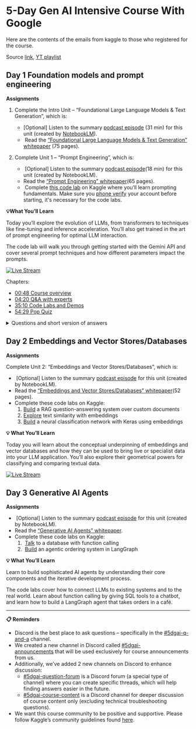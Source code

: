 # 5-Day Gen AI Intensive Course With Google

Here are the contents of the emails from kaggle to those who registered for the course.

Source [link](https://rsvp.withgoogle.com/events/google-generative-ai-intensive), [YT playlist](https://www.youtube.com/playlist?list=PLqFaTIg4myu-b1PlxitQdY0UYIbys-2es)
## Day 1 Foundation models and prompt engineering

**Assignments**

1. Complete the Intro Unit – “Foundational Large Language Models & Text Generation”, which is:

	- [Optional] Listen to the summary [podcast episode](https://www.youtube.com/watch?v=mQDlCZZsOyo&feature=youtu.be) (31 min) for this unit (created by [NotebookLM](https://notebooklm.google/)).
	-  Read the [“Foundational Large Language Models & Text Generation” whitepaper](https://www.kaggle.com/whitepaper-foundational-llm-and-text-generation) (75 pages).

2. Complete Unit 1 – “Prompt Engineering”, which is:

	-  [Optional] Listen to the summary [podcast episode](https://www.youtube.com/watch?v=F_hJ2Ey4BNc&feature=youtu.be)(18 min) for this unit (created by NotebookLM).
	- Read the [“Prompt Engineering” whitepaper](https://www.kaggle.com/whitepaper-prompt-engineering)(65 pages).
	-  Complete [this code lab](https://www.kaggle.com/code/markishere/day-1-prompting) on Kaggle where you’ll learn prompting fundamentals. Make sure you [phone verify](https://www.kaggle.com/settings) your account before starting, it's necessary for the code labs.

**💡What You’ll Learn**

Today you’ll explore the evolution of LLMs, from transformers to techniques like fine-tuning and inference acceleration. You’ll also get trained in the art of prompt engineering for optimal LLM interaction.

The code lab will walk you through getting started with the Gemini API and cover several prompt techniques and how different parameters impact the prompts.

[![Live Stream](https://i.ytimg.com/vi/kpRyiJUUFxY/hqdefault.jpg)](https://www.youtube.com/watch?v=kpRyiJUUFxY)

Chapters:

- [00:48 Course overview](https://www.youtube.com/watch?v=kpRyiJUUFxY&t=48s)
- [04:20 Q&A with experts](https://www.youtube.com/watch?v=kpRyiJUUFxY&t=260s)
- [35:10 Code Labs and Demos](https://www.youtube.com/watch?v=kpRyiJUUFxY&t=2110s) 
- [54:29 Pop Quiz](https://www.youtube.com/watch?v=kpRyiJUUFxY&t=3269s)

<details>
<summary>Questions and short version of answers</summary>
<pre>
Q: "Which features are you most excited about? Which ones have already launched or are about to launch?"
A: - Google search grounding
   - OpenAI compatibility in SDK to quick switch to Gemini

Q: "Can you tell me a bit about the two 1.5 Flash series models and how they enable you to accomplish so much, so quickly, with a very small cost footprint?"
A: Flash 8B model is the smallest of Gemini hosted model that really pushes the envelope in terms of compute intelligence per dollar. It's like two to three cents per million tokens, and if you're using cache tokens, it's just one cent per million tokens.

Q: "What has been your favorite application for these types of multimodal output scenarios? And how do you think about coupling them with the Gemini APIs?"
A: Take Notebook LM as an example: if you can transform written content into audio form, it can really enhance the experience, making it up to 10 times better in some contexts.

Q: "I'm really curious to learn more about how the Gemini app is using RLHF to improve its responses. How does that process work? How do you use user feedback to enhance the models and improve the app experience over time?"
A: A high-level overview of how LLMs are fine-tuned and aligned to human preferences

Q: "Since large language models learn from massive datasets, do they simply interpolate within their training data, or can they go beyond it to make new discoveries?"
A: - The first example of this concept was a project called FunSearch, conducted in late 2023. In FunSearch, an LLM was paired with an efficient evaluator to solve challenging problems, such as NP-hard problems in the Python programming language. Using an iterative algorithm, the process evolved: the best solutions discovered so far were fed back into the LLM, which was prompted to improve them. Some of these solutions addressed open problems in computer science and mathematics, indicating the LLM discovered new insights beyond its training data.
   - A broader concept referred to as 'test-time compute' or 'inference scaling.' In essence, during inference, the LLM generates multiple hypotheses, builds chains of reasoning, evaluates their likelihood, and iteratively refines its answers. By simulating possibilities and leveraging its existing knowledge, the LLM effectively searches at inference time, enabling it to bootstrap itself into discovering new solutions.

Q: "Can larger language models be used to train smaller ones? Is it possible to transfer knowledge obtained from a larger model to improve smaller models"
A: Distillation involves transferring knowledge from a large model into a smaller, more efficient model that retains much of the larger model's quality while being practical to serve. Data Distillation, Knowledge Distillation, On-Policy Distillation. Gecko paper is showcasing how LLM-generated query-passage pairs can enhance embedding models, achieving up to a 7x performance improvement.

Q: "What are some approaches to evaluating large models? With various versions available - both larger and smaller - how do you determine which one is best suited for a given task?"
A:  - Evaluating large language models (LLMs) can involve traditional metrics like ROUGE and BLEU, which compare outputs to a ground truth, but these methods struggle with tasks like summarization, where multiple valid outputs exist. An alternative is using LLMs as evaluators, scoring responses pointwise or comparing them pairwise to determine quality and reasoning.

Q: "Can someone explain why the first Chain of Thought prompt explains the answer step by step instead of providing a direct response?"
A:  - CoT or asking the model to explain its reasoning

Q: "Is something like enum mode in a fine tune model designed to return enum values?"
A:  - LLMs can handle enums well in a zero-shot setting - you can simply provide the possible enum options and ask the LLM to choose the appropriate one. If the zero-shot approach doesn't work, you can create a fine-tuned dataset with the input question/task and the corresponding enum label.

Q: "How notebook LM was created?"
  - It's not using a fine-tuned version of Gemini. It's just using Gemini 1.5 Pro and Flash, with the addition of some special techniques and some "Secret Sauce", especially around retrieval and around careful prompting and design of the system.
</pre>
</details>

## Day 2 Embeddings and Vector Stores/Databases

**Assignments**

Complete Unit 2: “Embeddings and Vector Stores/Databases”, which is:

-  [Optional] Listen to the summary [podcast episode](https://www.youtube.com/watch?v=1CC39K76Nqs) for this unit (created by NotebookLM).
- Read the [“Embeddings and Vector Stores/Databases” whitepaper](https://www.kaggle.com/whitepaper-embeddings-and-vector-stores)(52 pages).
- Complete these code labs on Kaggle: 
    1. [Build](https://www.kaggle.com/code/markishere/day-2-document-q-a-with-rag) a RAG question-answering system over custom documents
    2. [Explore](https://www.kaggle.com/code/markishere/day-2-embeddings-and-similarity-scores) text similarity with embeddings
    3. [Build](https://www.kaggle.com/code/markishere/day-2-classifying-embeddings-with-keras) a neural classification network with Keras using embeddings

 **💡 What You’ll Learn**

Today you will learn about the conceptual underpinning of embeddings and vector databases and how they can be used to bring live or specialist data into your LLM application. You’ll also explore their geometrical powers for classifying and comparing textual data. 

[![Live Stream](https://i.ytimg.com/vi/86GZC56rQCc/hqdefault.jpg)](https://www.youtube.com/watch?v=86GZC56rQCc)

## Day 3 Generative AI Agents

**Assignments**

-  [Optional] Listen to the summary [podcast episode](https://www.youtube.com/watch?v=H4gZd4BCrDQ) for this unit (created by NotebookLM).
- Read the [“Generative AI Agents” whitepaper](https://www.kaggle.com/whitepaper-agents).
- Complete these code labs on Kaggle:
    1.  [Talk](https://www.kaggle.com/code/markishere/day-3-function-calling-with-the-gemini-api) to a database with function calling
    2.  [Build](https://www.kaggle.com/code/markishere/day-3-building-an-agent-with-langgraph/) an agentic ordering system in LangGraph

 **💡 What You’ll Learn**

Learn to build sophisticated AI agents by understanding their core components and the iterative development process.

The code labs cover how to connect LLMs to existing systems and to the real world. Learn about function calling by giving SQL tools to a chatbot, and learn how to build a LangGraph agent that takes orders in a café.

---

**📋 Reminders**

- Discord is the best place to ask questions – specifically in the [#5dgai-q-and-a](https://discord.com/invite/gNrC9Xut) channel.
- We created a new channel in Discord called [#5dgai-announcements](https://discord.com/invite/RnVCPgX5) that will be used exclusively for course announcements from us.
- Additionally, we’ve added 2 new channels on Discord to enhance discussion:  
    - [#5dgai-question-forum](https://discord.com/invite/kaggle) is a Discord forum (a special type of channel) where you can create specific threads, which will help finding answers easier in the future.
    - [#5dgai-course-content](https://discord.com/invite/kaggle) is a Discord channel for deeper discussion of course content only (excluding technical troubleshooting questions).
- We want this course community to be positive and supportive. Please follow Kaggle’s community guidelines found [here](https://www.kaggle.com/community-guidelines).